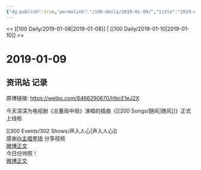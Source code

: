 ```yaml
---
{"dg-publish":true,"permalink":"/100-daily/2019-01-09/","title":"2019-01-09"}
---
```



<< [[100 Daily/2019-01-08\|2019-01-08]] | [[100 Daily/2019-01-10\|2019-01-10]] >>

# 2019-01-09

## 资讯站 记录

原博链接: https://weibo.com/6466290670/HbcE1eJ2X

今天深深为电视剧《古董局中局》演唱的插曲《[[200 Songs/随风\|随风]]》正式上线啦  
[](https://weibo.com/detail/4326534758163238)

[[300 Events/302 Shows/声入人心\|声入人心]]  
感谢[@主唱李琦](https://weibo.com/n/%E4%B8%BB%E5%94%B1%E6%9D%8E%E7%90%A6) 分享视频  
[微博正文](https://weibo.com/detail/4326674437409063)  
今日份帅照！  
[微博正文](https://weibo.com/detail/4326628139877712)
